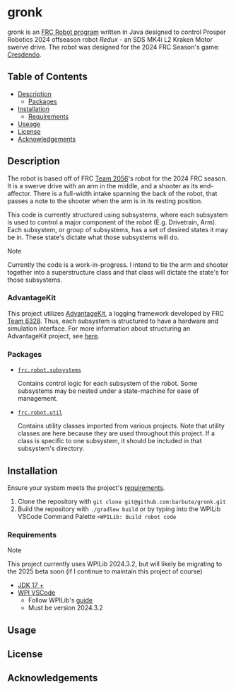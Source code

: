 # gronk
gronk is an [FRC Robot program](https://docs.wpilib.org/en/stable/docs/software/vscode-overview/creating-robot-program.html) written in Java designed to control Prosper Robotics 2024 offseason robot *Redux* - an SDS MK4i L2 Kraken Motor swerve drive. The robot was designed for the 2024 FRC Season's game: [Cresdendo](https://www.firstinspires.org/robotics/frc/game-and-season).

## Table of Contents
- [Description](#description)
  - [Packages](#packages)
- [Installation](#installation)
  - [Requirements](#requirements)
- [Useage](#usage)
- [License](#license)
- [Acknowledgements](#acknowledgements)

## Description
The robot is based off of FRC [Team 2056](https://www.thebluealliance.com/team/2056)'s robot for the 2024 FRC season. It is a swerve drive with an arm in the middle, and a shooter as its end-affector. There is a full-width intake spanning the back of the robot, that passes a note to the shooter when the arm is in its resting position.

This code is currently structured using subsystems, where each subsystem is used to control a major component of the robot (E.g. Drivetrain, Arm). Each subsystem, or group of subsystems, has a set of desired states it may be in. These state's dictate what those subsystems will do.

> [!NOTE]
> Currently the code is a work-in-progress. I intend to tie the arm and shooter together into a superstructure class and that class will dictate the state's for those subsystems.

### AdvantageKit
This project utilizes [AdvantageKit](https://github.com/Mechanical-Advantage/AdvantageKit), a logging framework developed by FRC [Team 6328](https://www.thebluealliance.com/team/6328). Thus, each subsystem is structured to have a hardware and simulation interface. For more information about structuring an AdvantageKit project, see [here](https://docs.advantagekit.org/recording-inputs/io-interfaces).

### Packages
- [`frc.robot.subsystems`](src/main/java/frc/robot/subsystems/)
  
  Contains control logic for each subsystem of the robot. Some subsystems may be nested under a state-machine for ease of management.

- [`frc.robot.util`](src/main/java/frc/robot/util)

  Contains utility classes imported from various projects. Note that utility classes are here because they are used throughout this project. If a class is specific to one subsystem, it should be included in that subsystem's directory.

## Installation
Ensure your system meets the project's [requirements](#requirements).

1. Clone the repository with `git clone git@github.com:barbute/gronk.git`
2. Build the repository with `./gradlew build` or by typing into the WPILib VSCode Command Palette `>WPILib: Build robot code`

### Requirements

> [!NOTE]
> This project currently uses WPILib 2024.3.2, but will likely be migrating to the 2025 beta soon (if I continue to maintain this project of course)

- [JDK 17 +](https://www.oracle.com/java/technologies/javase/jdk17-archive-downloads.html)
- [WPI VSCode](https://github.com/wpilibsuite/allwpilib/releases/tag/v2024.3.2)
  - Follow WPILib's [guide](https://docs.wpilib.org/en/stable/docs/zero-to-robot/step-2/wpilib-setup.html)
  - Must be version 2024.3.2

## Usage

## License

## Acknowledgements
